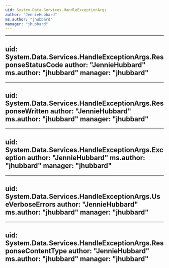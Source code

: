 ```yaml
---
uid: System.Data.Services.HandleExceptionArgs
author: "JennieHubbard"
ms.author: "jhubbard"
manager: "jhubbard"
---
```


---
uid: System.Data.Services.HandleExceptionArgs.ResponseStatusCode
author: "JennieHubbard"
ms.author: "jhubbard"
manager: "jhubbard"
---

---
uid: System.Data.Services.HandleExceptionArgs.ResponseWritten
author: "JennieHubbard"
ms.author: "jhubbard"
manager: "jhubbard"
---

---
uid: System.Data.Services.HandleExceptionArgs.Exception
author: "JennieHubbard"
ms.author: "jhubbard"
manager: "jhubbard"
---

---
uid: System.Data.Services.HandleExceptionArgs.UseVerboseErrors
author: "JennieHubbard"
ms.author: "jhubbard"
manager: "jhubbard"
---

---
uid: System.Data.Services.HandleExceptionArgs.ResponseContentType
author: "JennieHubbard"
ms.author: "jhubbard"
manager: "jhubbard"
---
